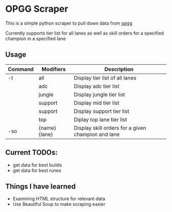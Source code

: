 # OPGG Scraper

This is a simple python scraper to pull down data from [opgg](https://op.gg)

Currently supports tier list for all lanes as well as skill orders for a specified champion in a specified lane

## Usage
|Command|Modifiers|Description|
|-|-|-|
|-t|all|Display tier list of all lanes|
||adc|Display adc tier list|
||jungle|Display jungle tier list|
||support|Display mid tier list|
||support|Display support tier  list|
||top|Diplay top lane tier list|
|-so|{name} {lane}|Display skill orders for a given champion and lane|

## Current TODOs:
* get data for best builds
* get data for best runes

## Things I have learned
* Examining HTML structure for relevant data
* Use Beautiful Soup to make scraping easier